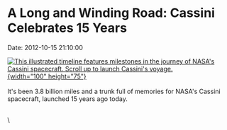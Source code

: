 A Long and Winding Road: Cassini Celebrates 15 Years
====================================================

Date: 2012-10-15 21:10:00

[![This illustrated timeline features milestones in the journey of
NASA\'s Cassini spacecraft. Scroll up to launch Cassini\'s
voyage.](http://www.jpl.nasa.gov/images/cassini/20121015/cassini20121015-th.jpg){width="100"
height="75"}](http://www.jpl.nasa.gov/news/news.cfm?release=2012-325&rn=news.xml&rst=3550)\
\
It\'s been 3.8 billion miles and a trunk full of memories for NASA\'s
Cassini spacecraft, launched 15 years ago today.

\
\
